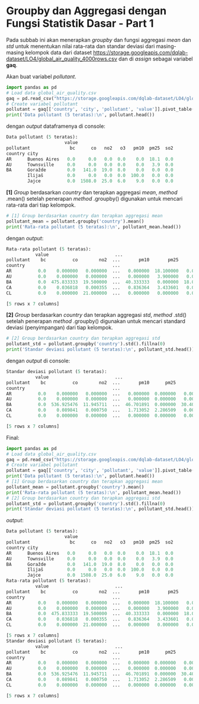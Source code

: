 # Groupby dan Aggregasi dengan Fungsi Statistik Dasar - Part 1

Pada subbab ini akan menerapkan _groupby_ dan fungsi aggregasi _mean_ dan _std_ untuk menentukan nilai rata-rata dan standar deviasi dari masing-masing kelompok data dari dataset https://storage.googleapis.com/dqlab-dataset/LO4/global_air_quality_4000rows.csv dan di _assign_ sebagai variabel **gaq**.

Akan buat variabel _pollutant_.

```python
import pandas as pd
# Load data global_air_quality.csv
gaq = pd.read_csv("https://storage.googleapis.com/dqlab-dataset/LO4/global_air_quality_4000rows.csv")
# Create variabel pollutant 
pollutant = gaq[['country', 'city', 'pollutant', 'value']].pivot_table(index=['country', 'city'],columns='pollutant').fillna(0)
print('Data pollutant (5 teratas):\n', pollutant.head())
```

dengan _output_ dataframenya di console:
```python
Data pollutant (5 teratas):
                      value                                     
pollutant               bc      co   no2   o3   pm10  pm25  so2
country city                                                   
AR      Buenos Aires   0.0     0.0   0.0  0.0    0.0  18.1  0.0
AU      Townsville     0.0     0.0   0.0  0.0    0.0   3.9  0.0
BA      Goražde        0.0   141.0  19.0  8.0    0.0   0.0  0.0
        Ilijaš         0.0     0.0   0.0  0.0  100.0   0.0  0.0
        Jajce          0.0  1508.0  25.0  6.0    9.0   0.0  0.0
```

**[1]** _Group_ berdasarkan _country_ dan terapkan aggregasi _mean_, _method_ .mean() setelah penerapan _method_ .groupby() digunakan untuk mencari rata-rata dari tiap kelompok.
```python
# [1] Group berdasarkan country dan terapkan aggregasi mean
pollutant_mean = pollutant.groupby('country').mean()
print('Rata-rata pollutant (5 teratas):\n', pollutant_mean.head())
```

dengan _output_:
```python
Rata-rata pollutant (5 teratas):
           value                         ...                                 
pollutant    bc          co        no2  ...       pm10       pm25        so2
country                                 ...                                 
AR          0.0    0.000000   0.000000  ...   0.000000  18.100000   0.000000
AU          0.0    0.000000   0.000000  ...   0.000000   3.900000   0.000000
BA          0.0  475.833333  19.500000  ...  40.333333   0.000000  18.000000
CA          0.0    0.036818   0.000355  ...   0.836364   3.433601   0.000091
CL          0.0    0.000000  21.000000  ...   0.000000   0.000000   0.000000

[5 rows x 7 columns]
```

**[2]** _Group_ berdasarkan _country_ dan terapkan aggregasi _std_, _method_ .std() setelah penerapan _method_ .groupby() digunakan untuk mencari standard deviasi (penyimpangan) dari tiap kelompok.
```python
# [2] Group berdasarkan country dan terapkan aggregasi std
pollutant_std = pollutant.groupby('country').std().fillna(0)
print('Standar deviasi pollutant (5 teratas):\n', pollutant_std.head())
```

dengan _output_ di console:
```python
Standar deviasi pollutant (5 teratas):
           value                         ...                                
pollutant    bc          co        no2  ...       pm10      pm25        so2
country                                 ...                                
AR          0.0    0.000000   0.000000  ...   0.000000  0.000000   0.000000
AU          0.0    0.000000   0.000000  ...   0.000000  0.000000   0.000000
BA          0.0  536.925476  11.945711  ...  46.701891  0.000000  30.403947
CA          0.0    0.089841   0.000750  ...   1.713052  2.286509   0.000302
CL          0.0    0.000000   0.000000  ...   0.000000  0.000000   0.000000

[5 rows x 7 columns]
```

Final:
```python
import pandas as pd
# Load data global_air_quality.csv
gaq = pd.read_csv("https://storage.googleapis.com/dqlab-dataset/LO4/global_air_quality_4000rows.csv")
# Create variabel pollutant 
pollutant = gaq[['country', 'city', 'pollutant', 'value']].pivot_table(index=['country', 'city'],columns='pollutant').fillna(0)
print('Data pollutant (5 teratas):\n', pollutant.head())
# [1] Group berdasarkan country dan terapkan aggregasi mean
pollutant_mean = pollutant.groupby('country').mean()
print('Rata-rata pollutant (5 teratas):\n', pollutant_mean.head())
# [2] Group berdasarkan country dan terapkan aggregasi std
pollutant_std = pollutant.groupby('country').std().fillna(0)
print('Standar deviasi pollutant (5 teratas):\n', pollutant_std.head())
```

_output_:
```python
Data pollutant (5 teratas):
                      value                                     
pollutant               bc      co   no2   o3   pm10  pm25  so2
country city                                                   
AR      Buenos Aires   0.0     0.0   0.0  0.0    0.0  18.1  0.0
AU      Townsville     0.0     0.0   0.0  0.0    0.0   3.9  0.0
BA      Goražde        0.0   141.0  19.0  8.0    0.0   0.0  0.0
        Ilijaš         0.0     0.0   0.0  0.0  100.0   0.0  0.0
        Jajce          0.0  1508.0  25.0  6.0    9.0   0.0  0.0
Rata-rata pollutant (5 teratas):
           value                         ...                                 
pollutant    bc          co        no2  ...       pm10       pm25        so2
country                                 ...                                 
AR          0.0    0.000000   0.000000  ...   0.000000  18.100000   0.000000
AU          0.0    0.000000   0.000000  ...   0.000000   3.900000   0.000000
BA          0.0  475.833333  19.500000  ...  40.333333   0.000000  18.000000
CA          0.0    0.036818   0.000355  ...   0.836364   3.433601   0.000091
CL          0.0    0.000000  21.000000  ...   0.000000   0.000000   0.000000

[5 rows x 7 columns]
Standar deviasi pollutant (5 teratas):
           value                         ...                                
pollutant    bc          co        no2  ...       pm10      pm25        so2
country                                 ...                                
AR          0.0    0.000000   0.000000  ...   0.000000  0.000000   0.000000
AU          0.0    0.000000   0.000000  ...   0.000000  0.000000   0.000000
BA          0.0  536.925476  11.945711  ...  46.701891  0.000000  30.403947
CA          0.0    0.089841   0.000750  ...   1.713052  2.286509   0.000302
CL          0.0    0.000000   0.000000  ...   0.000000  0.000000   0.000000

[5 rows x 7 columns]
```
